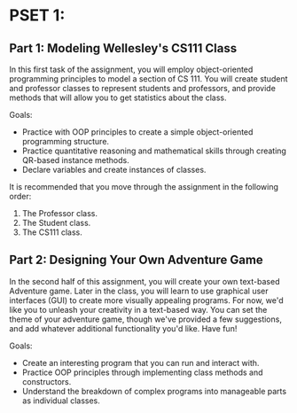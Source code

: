 # PSET 1:
## Part 1: Modeling Wellesley's CS111 Class
  In this first task of the assignment, you will employ object-oriented programming principles to model a section of CS 111. You will create student and professor classes to represent students and professors, and provide methods that will allow you to get statistics about the class.

Goals:
* Practice with OOP principles to create a simple object-oriented programming structure.
* Practice quantitative reasoning and mathematical skills through creating QR-based instance methods.
* Declare variables and create instances of classes.

It is recommended that you move through the assignment in the following order:
1. The Professor class.
2. The Student class.
3. The CS111 class.

## Part 2: Designing Your Own Adventure Game
  In the second half of this assignment, you will create your own text-based Adventure game. Later in the class, you will learn to use graphical user interfaces (GUI) to create more visually appealing programs. For now, we'd like you to unleash your creativity in a text-based way. You can set the theme of your adventure game, though we've provided a few suggestions, and add whatever additional functionality you'd like. Have fun!

Goals:
* Create an interesting program that you can run and interact with.
* Practice OOP principles through implementing class methods and constructors.
* Understand the breakdown of complex programs into manageable parts as individual  classes.
